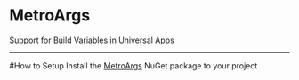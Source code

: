 MetroArgs
==================

Support for Build Variables in Universal Apps

***

#How to Setup
Install the [MetroArgs](http://www.nuget.org/packages/MetroArgs) NuGet package to your project